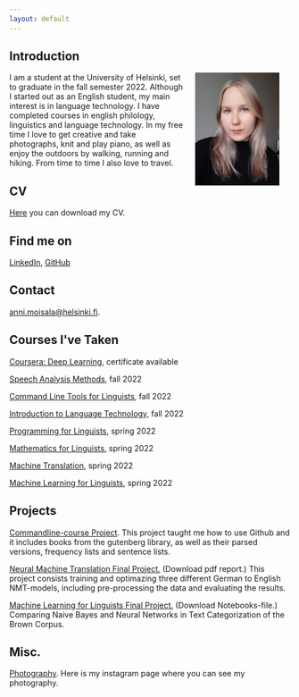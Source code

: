 ```yaml
---
layout: default
---
```


## Introduction

<img src="assets/images/my_photo.jpg" alt="Photo" hspace="20" width="30%" align="right"/> I am a student at the University of Helsinki, set to graduate in the fall semester 2022. Although I started out as an English student, my main interest is in language technology. I have completed courses in english philology, linguistics and language technology. In my free time I love to get creative and take photographs, knit and play piano, as well as enjoy the outdoors by walking, running and hiking. From time to time I also love to travel.

## CV

[Here](assets/documents/CV.pdf) you can download my CV.

## Find me on

[LinkedIn](https://www.linkedin.com/in/anni-moisala-a72086103/), [GitHub](https://github.com/annieriika)

## Contact

anni.moisala@helsinki.fi. 

## Courses I've Taken

[Coursera: Deep Learning](https://www.coursera.org/learn/neural-networks-deep-learning), certificate available 

[Speech Analysis Methods](https://studies.helsinki.fi/opintotarjonta/cur/hy-opt-cur-2223-e52b4301-d7ae-4b09-9640-aa0ebd591819), fall 2022

[Command Line Tools for Linguists](https://studies.helsinki.fi/courses/cur/hy-opt-cur-2223-261401a1-c550-4436-91b9-7edf4a1a3b57/%E2%90%9FKIK%E2%90%9F-%E2%90%9FLG%E2%90%9F%E2%90%9F221%E2%90%9F/Command_Line_Tools_for_Linguists_exercise_session_Lectures), fall 2022

[Introduction to Language Technology](https://studies.helsinki.fi/opintotarjonta/cur/hy-opt-cur-2223-43b8f122-8ca2-453b-addd-cbfd756c3306/%E2%90%9FKIK%E2%90%9F-%E2%90%9F405%E2%90%9F/Introduction_to_Language_Technology_Luento_opetus), fall 2022

[Programming for Linguists](https://studies.helsinki.fi/courses/cur/hy-opt-cur-2223-2b1a1c0f-9701-4397-9e19-ab80b0c87af4/%E2%90%9FKIK%E2%90%9F-%E2%90%9FLG%E2%90%9F%E2%90%9F208%E2%90%9F/Ohjelmointia_lingvisteille_Programming_for_linguists_Lectures), spring 2022

[Mathematics for Linguists](https://studies.helsinki.fi/courses/cu/hy-CU-117878775-2021-08-01/KIK-LG209/Mathematics_for_Linguists), spring 2022

[Machine Translation](https://studies.helsinki.fi/courses/cur/hy-opt-cur-2223-26b09c08-e399-491a-80ce-a612817c0118/%E2%90%9FLDA%E2%90%9F-%E2%90%9FT%E2%90%9F%E2%90%9F306%E2%90%9F/Machine_Translation_Lectures), spring 2022

[Machine Learning for Linguists](https://studies.helsinki.fi/courses/cur/hy-opt-cur-2223-acdde013-f523-42ab-92c2-600d430c0672/%E2%90%9FKIK%E2%90%9F-%E2%90%9FLG%E2%90%9F%E2%90%9F210%E2%90%9F/Koneoppimisen_perusteet_lingvisteille_Lectures), spring 2022

## Projects

[Commandline-course Project](https://github.com/annieriika/cmdline-course). This project taught me how to use Github and it includes books from the gutenberg library, as well as their parsed versions, frequency lists and sentence lists. 

[Neural Machine Translation Final Project.](assets/documents/NMT-final-project.pdf) (Download pdf report.) This project consists training and optimazing three different German to English NMT-models, including pre-processing the data and evaluating the results.

[Machine Learning for Linguists Final Project.](assets/documents/ML-project.ipynb) (Download Notebooks-file.) Comparing Naive Bayes and Neural Networks in Text Categorization of the Brown Corpus.

## Misc. 

[Photography](https://www.instagram.com/anni.eriika/). Here is my instagram page where you can see my photography.